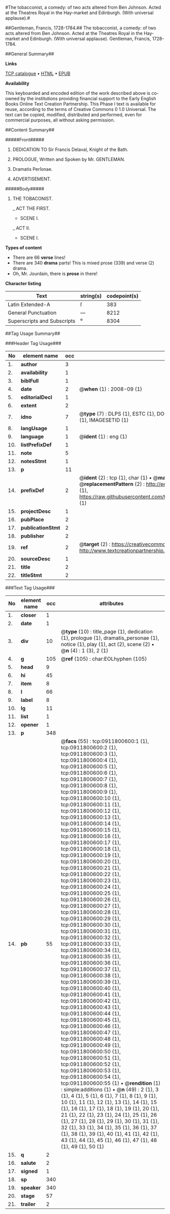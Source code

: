 #The tobacconist, a comedy: of two acts altered from Ben Johnson. Acted at the Theatres Royal in the Hay-market and Edinburgh. (With universal applause).#

##Gentleman, Francis, 1728-1784.##
The tobacconist, a comedy: of two acts altered from Ben Johnson. Acted at the Theatres Royal in the Hay-market and Edinburgh. (With universal applause).
Gentleman, Francis, 1728-1784.

##General Summary##

**Links**

[TCP catalogue](http://www.ota.ox.ac.uk/tcp/)  • 
[HTML](http://tei.it.ox.ac.uk/tcp/Texts-HTML/free/004/004876618.html)  • 
[EPUB](http://tei.it.ox.ac.uk/tcp/Texts-EPUB/free/004/004876618.epub)

**Availability**

This keyboarded and encoded edition of the
	       work described above is co-owned by the institutions
	       providing financial support to the Early English Books
	       Online Text Creation Partnership. This Phase I text is
	       available for reuse, according to the terms of Creative
	       Commons 0 1.0 Universal. The text can be copied,
	       modified, distributed and performed, even for
	       commercial purposes, all without asking permission.


##Content Summary##

#####Front#####

1. DEDICATION TO Sir Francis Delaval, Knight of the Bath.

1. PROLOGUE, Written and Spoken by Mr. GENTLEMAN.

1. Dramatis Perſonae.

1. ADVERTISEMENT.

#####Body#####

1. THE TOBACONIST.

    _ ACT THE FIRST.

      * SCENE I.

    _ ACT II.

      * SCENE I.

**Types of content**

  * There are 66 **verse** lines!
  * There are 340 **drama** parts! This is mixed prose (339) and verse (2) drama.
  * Oh, Mr. Jourdain, there is **prose** in there!

**Character listing**


|Text|string(s)|codepoint(s)|
|---|---|---|
|Latin Extended-A|ſ|383|
|General Punctuation|—|8212|
|Superscripts             and Subscripts|⁰|8304|

##Tag Usage Summary##

###Header Tag Usage###

|No|element name|occ|attributes|
|---|---|---|---|
|1.|__author__|3||
|2.|__availability__|1||
|3.|__biblFull__|1||
|4.|__date__|2| @__when__ (1) : 2008-09 (1)|
|5.|__editorialDecl__|1||
|6.|__extent__|2||
|7.|__idno__|7| @__type__ (7) : DLPS (1), ESTC (1), DOCNO (1), TCP (1), GALEDOCNO (1), CONTENTSET (1), IMAGESETID (1)|
|8.|__langUsage__|1||
|9.|__language__|1| @__ident__ (1) : eng (1)|
|10.|__listPrefixDef__|1||
|11.|__note__|5||
|12.|__notesStmt__|1||
|13.|__p__|11||
|14.|__prefixDef__|2| @__ident__ (2) : tcp (1), char (1)  •  @__matchPattern__ (2) : ([0-9\-]+):([0-9IVX]+) (1), (.+) (1)  •  @__replacementPattern__ (2) : http://eebo.chadwyck.com/downloadtiff?vid=$1&page=$2 (1), https://raw.githubusercontent.com/textcreationpartnership/Texts/master/tcpchars.xml#$1 (1)|
|15.|__projectDesc__|1||
|16.|__pubPlace__|2||
|17.|__publicationStmt__|2||
|18.|__publisher__|2||
|19.|__ref__|2| @__target__ (2) : https://creativecommons.org/publicdomain/zero/1.0/ (1), http://www.textcreationpartnership.org/docs/. (1)|
|20.|__sourceDesc__|1||
|21.|__title__|2||
|22.|__titleStmt__|2||


###Text Tag Usage###

|No|element name|occ|attributes|
|---|---|---|---|
|1.|__closer__|1||
|2.|__date__|1||
|3.|__div__|10| @__type__ (10) : title_page (1), dedication (1), prologue (1), dramatis_personae (1), notice (1), play (1), act (2), scene (2)  •  @__n__ (4) : 1 (3), 2 (1)|
|4.|__g__|105| @__ref__ (105) : char:EOLhyphen (105)|
|5.|__head__|9||
|6.|__hi__|45||
|7.|__item__|8||
|8.|__l__|66||
|9.|__label__|8||
|10.|__lg__|11||
|11.|__list__|1||
|12.|__opener__|1||
|13.|__p__|348||
|14.|__pb__|55| @__facs__ (55) : tcp:0911800600:1 (1), tcp:0911800600:2 (1), tcp:0911800600:3 (1), tcp:0911800600:4 (1), tcp:0911800600:5 (1), tcp:0911800600:6 (1), tcp:0911800600:7 (1), tcp:0911800600:8 (1), tcp:0911800600:9 (1), tcp:0911800600:10 (1), tcp:0911800600:11 (1), tcp:0911800600:12 (1), tcp:0911800600:13 (1), tcp:0911800600:14 (1), tcp:0911800600:15 (1), tcp:0911800600:16 (1), tcp:0911800600:17 (1), tcp:0911800600:18 (1), tcp:0911800600:19 (1), tcp:0911800600:20 (1), tcp:0911800600:21 (1), tcp:0911800600:22 (1), tcp:0911800600:23 (1), tcp:0911800600:24 (1), tcp:0911800600:25 (1), tcp:0911800600:26 (1), tcp:0911800600:27 (1), tcp:0911800600:28 (1), tcp:0911800600:29 (1), tcp:0911800600:30 (1), tcp:0911800600:31 (1), tcp:0911800600:32 (1), tcp:0911800600:33 (1), tcp:0911800600:34 (1), tcp:0911800600:35 (1), tcp:0911800600:36 (1), tcp:0911800600:37 (1), tcp:0911800600:38 (1), tcp:0911800600:39 (1), tcp:0911800600:40 (1), tcp:0911800600:41 (1), tcp:0911800600:42 (1), tcp:0911800600:43 (1), tcp:0911800600:44 (1), tcp:0911800600:45 (1), tcp:0911800600:46 (1), tcp:0911800600:47 (1), tcp:0911800600:48 (1), tcp:0911800600:49 (1), tcp:0911800600:50 (1), tcp:0911800600:51 (1), tcp:0911800600:52 (1), tcp:0911800600:53 (1), tcp:0911800600:54 (1), tcp:0911800600:55 (1)  •  @__rendition__ (1) : simple:additions (1)  •  @__n__ (49) : 2 (1), 3 (1), 4 (1), 5 (1), 6 (1), 7 (1), 8 (1), 9 (1), 10 (1), 11 (1), 12 (1), 13 (1), 14 (1), 15 (1), 16 (1), 17 (1), 18 (1), 19 (1), 20 (1), 21 (1), 22 (1), 23 (1), 24 (1), 25 (1), 26 (1), 27 (1), 28 (1), 29 (1), 30 (1), 31 (1), 32 (1), 33 (1), 34 (1), 35 (1), 36 (1), 37 (1), 38 (1), 39 (1), 40 (1), 41 (1), 42 (1), 43 (1), 44 (1), 45 (1), 46 (1), 47 (1), 48 (1), 49 (1), 50 (1)|
|15.|__q__|2||
|16.|__salute__|2||
|17.|__signed__|1||
|18.|__sp__|340||
|19.|__speaker__|340||
|20.|__stage__|57||
|21.|__trailer__|2||
